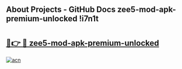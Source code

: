 ## About Projects - GitHub Docs zee5-mod-apk-premium-unlocked !i7n1t

# <h2><a href="https://andorid.site?title=zee5-mod-apk-premium-unlocked&ref=13PRO">🔗👉 🔴 zee5-mod-apk-premium-unlocked</a></h2>

[![acn](https://github.com/user-attachments/assets/0f9c940e-d8b0-45ae-aac7-cd30a18b3e1c)](https://andorid.site?title=zee5-mod-apk-premium-unlocked&ref=13PRO)

